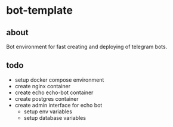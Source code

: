 # bot-template
## about
Bot environment for fast creating and deploying of telegram bots.

## todo
* setup docker compose environment
* create nginx container
* create echo echo-bot container
* create postgres container
* create admin interface for echo bot
    * setup env variables
    * setup database variables
